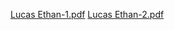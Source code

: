 [Lucas Ethan-1.pdf](https://github.com/EVA0211/Portfolio/files/7630955/Lucas.Ethan-1.pdf)
[Lucas Ethan-2.pdf](https://github.com/EVA0211/Portfolio/files/7630956/Lucas.Ethan-2.pdf)
